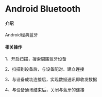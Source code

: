 # Android Bluetooth

#### 介绍
Android经典蓝牙

#### 相关操作
1、开启扫描，搜索周围蓝牙设备

2、扫描到设备后，与设备配对、建立连接

3、与设备成功连接后，实现数据通讯即收发数据

4、与设备通讯结束后，关闭与蓝牙的连接




